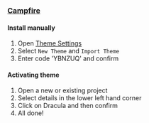 ### [Campfire](https://www.campfirewriting.com)

#### Install manually

1. Open [Theme Settings](https://www.campfirewriting.com/profile/themes)
2. Select `New Theme` and `Import Theme`
3. Enter code 'YBNZUQ' and confirm

#### Activating theme

1. Open a new or existing project
2. Select details in the lower left hand corner
3. Click on Dracula and then confirm
4. All done!
